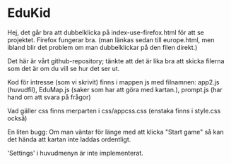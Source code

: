 # EduKid

Hej, det går bra att dubbelklicka på index-use-firefox.html för att se projektet. Firefox fungerar bra. (man länkas sedan till europe.html, men ibland blir det problem om man dubbelklickar på den filen direkt.)

Det här är vårt github-repository; tänkte att det är lika bra att skicka filerna som det är om du vill se hur det ser ut.

Kod för intresse (som vi skrivit) finns i
mappen js med filnamnen:
app2.js (huvudfil),
EduMap.js (saker som har att göra med kartan.), 
prompt.js (har hand om att svara på frågor)


Vad gäller css finns merparten i css/appcss.css (enstaka finns i style.css också)


En liten bugg: Om man väntar för länge med att klicka "Start game" så kan det hända att kartan inte laddas ordentligt.

'Settings' i huvudmenyn är inte implementerat.